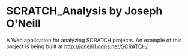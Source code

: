 # SCRATCH_Analysis by Joseph O'Neill
A Web application for analyzing SCRATCH projects. An example of this project is being built at http://joneill1.ddns.net/SCRATCH/
